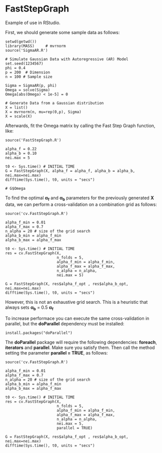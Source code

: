 # FastStepGraph

Example of use in RStudio. 

First, we should generate some sample data as follows:
```{r}
setwd(getwd())
library(MASS)     # mvrnorm
source('SigmaAR.R')

# Simulate Gaussian Data with Autoregressive (AR) Model
set.seed(1234567)
phi = 0.4 
p = 200  # Dimension
n = 100 # Sample size

Sigma = SigmaAR(p, phi)
Omega = solve(Sigma)  
Omega[abs(Omega) < 1e-5] = 0  

# Generate Data from a Gaussian distribution 
X = list()
X = mvrnorm(n, mu=rep(0,p), Sigma)
X = scale(X)
```

Afterwards, fit the Omega matrix by calling the Fast Step Graph function, like:

```{r}
source('FastStepGraph.R')

alpha_f = 0.22
alpha_b = 0.10
nei.max = 5

t0 <- Sys.time() # INITIAL TIME
G = FastStepGraph(X, alpha_f = alpha_f, alpha_b = alpha_b, nei.max=nei.max)
difftime(Sys.time(), t0, units = "secs")

# G$Omega
```

To find the optimal $\mathbf{\alpha_f}$ and $\mathbf{\alpha_b}$ parameters for the previously generated **X** data, we can perform a cross-validation on a combination grid as follows:

```{r}
source('cv.FastStepGraph.R')

alpha_f_min = 0.01
alpha_f_max = 0.7
n_alpha = 20 # size of the grid search
alpha_b_min = alpha_f_min
alpha_b_max = alpha_f_max

t0 <- Sys.time() # INITIAL TIME
res = cv.FastStepGraph(X, 
                       n_folds = 5, 
                       alpha_f_min = alpha_f_min, 
                       alpha_f_max = alpha_f_max,
                       n_alpha = n_alpha, 
                       nei.max = 5)

G = FastStepGraph(X, res$alpha_f_opt , res$alpha_b_opt, nei.max=nei.max)
difftime(Sys.time(), t0, units = "secs")
```
However, this is not an exhaustive grid search. This is a heuristic that always sets $\mathbf{\alpha_b}$ = 0.5 $\mathbf{\alpha_f}$

To increase performace you can execute the same cross-validation in parallel, but the **doParallel** dependency must be installed:

```{r}
install.packages("doParallel")
```

The **doParallel** package will require the following dependencies: **foreach**, **iterators** and **parallel**. Make sure you satisfy them. Then call the method setting the parameter **parallel = TRUE**, as follows:

```{r}
source('cv.FastStepGraph.R')

alpha_f_min = 0.01
alpha_f_max = 0.7
n_alpha = 20 # size of the grid search
alpha_b_min = alpha_f_min
alpha_b_max = alpha_f_max

t0 <- Sys.time() # INITIAL TIME
res = cv.FastStepGraph(X, 
                       n_folds = 5, 
                       alpha_f_min = alpha_f_min, 
                       alpha_f_max = alpha_f_max,
                       n_alpha = n_alpha, 
                       nei.max = 5,
                       parallel = TRUE)

G = FastStepGraph(X, res$alpha_f_opt , res$alpha_b_opt, nei.max=nei.max)
difftime(Sys.time(), t0, units = "secs")
```
